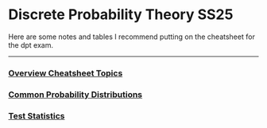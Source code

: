# Discrete Probability Theory SS25

Here are some notes and tables I recommend putting on the cheatsheet for the dpt exam.

---

### [Overview Cheatsheet Topics](cheatsheet-topics.md)

### [Common Probability Distributions](distributions.md)

### [Test Statistics](test_statistics.md)

